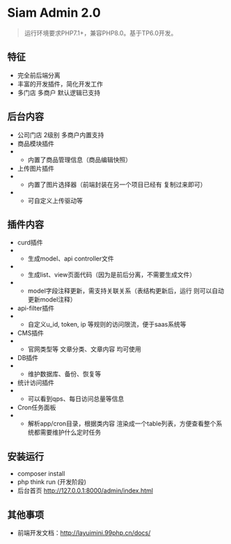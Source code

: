 Siam Admin 2.0
===============

> 运行环境要求PHP7.1+，兼容PHP8.0。基于TP6.0开发。

## 特征

- 完全前后端分离
- 丰富的开发插件，简化开发工作
- 多门店 多商户 默认逻辑已支持


## 后台内容
- 公司门店 2级别 多商户内置支持
- 商品模块插件
- - 内置了商品管理信息（商品编辑快照）
- 上传图片插件
- - 内置了图片选择器（前端封装在另一个项目已经有 复制过来即可）
- - 可自定义上传驱动等

## 插件内容

- curd插件
- - 生成model、api controller文件
- - 生成list、view页面代码（因为是前后分离，不需要生成文件）
- - model字段注释更新，需支持关联关系（表结构更新后，运行 则可以自动更新model注释）
- api-filter插件
- - 自定义u_id, token, ip 等规则的访问限流，便于saas系统等
- CMS插件
- - 官网类型等 文章分类、文章内容 均可使用
- DB插件
- - 维护数据库、备份、恢复等
- 统计访问插件
- - 可以看到qps、每日访问总量等信息
- Cron任务面板
- - 解析app/cron目录，根据类内容  渲染成一个table列表，方便查看整个系统都需要维护什么定时任务

## 安装运行

- composer install
- php think run (开发阶段)
- 后台首页 http://127.0.0.1:8000/admin/index.html

## 其他事项

- 前端开发文档：http://layuimini.99php.cn/docs/